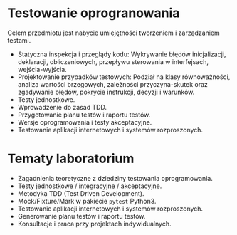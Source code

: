 # Testowanie oprogranowania

Celem przedmiotu jest nabycie umiejętności tworzeniem i zarządzaniem testami.
- Statyczna inspekcja i przeglądy kodu: Wykrywanie błędów inicjalizacji, deklaracji, obliczeniowych, przepływu sterowania w interfejsach, wejścia-wyjścia.
- Projektowanie przypadków testowych: Podział na klasy równoważności, analiza wartości brzegowych, zależności przyczyna-skutek oraz zgadywanie błędów, pokrycie instrukcji, decyzji i warunków.
- Testy jednostkowe.
- Wprowadzenie do zasad TDD.
- Przygotowanie planu testów i raportu testów.
- Wersje oprogramowania i testy akceptacyjne.
- Testowanie aplikacji internetowych i systemów rozproszonych.

# Tematy laboratorium
- Zagadnienia teoretyczne z dziedziny testowania oprogramowania.
- Testy jednostkowe / integracyjne / akceptacyjne.
- Metodyka TDD (Test Driven Development).
- Mock/Fixture/Mark w pakiecie `pytest` Python3.
- Testowanie aplikacji internetowych i systemów rozproszonych.
- Generowanie planu testów i raportu testów.
- Konsultacje i praca przy projektach indywidualnych.